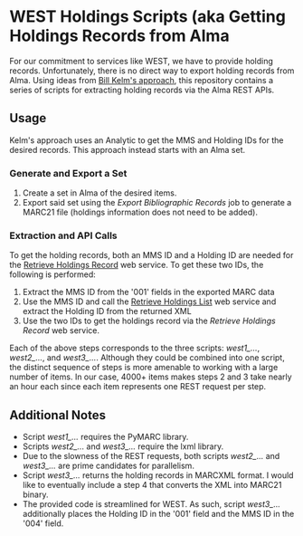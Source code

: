 # WEST Holdings Scripts (aka Getting Holdings Records from Alma #

For our commitment to services like WEST, we have to provide holding records. Unfortunately, there is no direct way to export holding records from Alma. Using ideas from [Bill Kelm's approach](https://github.com/hatfieldlibrary/alma-holdings-records), this repository contains a series of scripts for extracting holding records via the Alma REST APIs.

## Usage ##
Kelm's approach uses an Analytic to get the MMS and Holding IDs for the desired records. This approach instead starts with an Alma set.

### Generate and Export a Set ###
1. Create a set in Alma of the desired items.
2. Export said set using the *Export Bibliographic Records* job to generate a MARC21 file (holdings information does not need to be added).

### Extraction and API Calls ###
To get the holding records, both an MMS ID and a Holding ID are needed for the [Retrieve Holdings Record](https://developers.exlibrisgroup.com/alma/apis/bibs/) web service. To get these two IDs, the following is performed:

1. Extract the MMS ID from the '001' fields in the exported MARC data
2. Use the MMS ID and call the [Retrieve Holdings List](https://developers.exlibrisgroup.com/alma/apis/bibs/) web service and extract the Holding ID from the returned XML
3. Use the two IDs to get the holdings record via the *Retrieve Holdings Record* web service. 

Each of the above steps corresponds to the three scripts: *west1_...*, *west2_...*, and *west3_...*. Although they could be combined into one script, the distinct sequence of steps is more amenable to working with a large number of items. In our case, 4000+ items makes steps 2 and 3 take nearly an hour each since each item represents one REST request per step.

## Additional Notes ##
* Script *west1_...* requires the PyMARC library.
* Scripts *west2_...* and *west3_...* require the lxml library.
* Due to the slowness of the REST requests, both scripts *west2_...* and *west3_...* are prime candidates for parallelism. 
* Script *west3_...* returns the holding records in MARCXML format. I would like to eventually include a step 4 that converts the XML into MARC21 binary.
* The provided code is streamlined for WEST. As such, script *west3_...* additionally places the Holding ID in the '001' field and the MMS ID in the '004' field.
